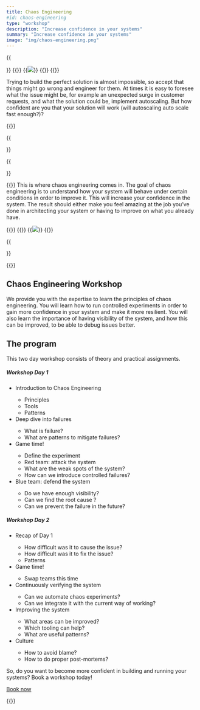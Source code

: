 ```yaml
---
title: Chaos Engineering
#id: chaos-engineering
type: "workshop"
description: "Increase confidence in your systems"
summary: "Increase confidence in your systems"
image: "img/chaos-engineering.png"
---
```


{{<section>}}
{{<col-left-2>}}
{{<img class="img-fluid" src="/img/icons/error.svg">}}
{{</col-left-2>}}
{{<col-right-10 title="Accept that every system will fail.">}}

Trying to build the perfect solution is almost impossible,
so accept that things might go wrong and engineer for
them. At times it is easy to foresee what the issue might be, for example an unexpected surge in customer
requests, and what the solution could be, implement autoscaling. But how confident are you that your
solution will work (will autoscaling auto scale fast enough?)?

{{</col-right-10>}}

{{</section>}}


{{<section>}}

{{<col-left-10 title="Gain confidence by introducing controlled chaos">}}
This is where chaos engineering comes in. The goal of chaos
engineering is to understand how your system will
behave under certain conditions in order to improve it. This will increase your confidence in the system.
The
result should either make you feel amazing at the job you’ve done in architecting your system or having to
improve
on what you already have.

{{</col-left-10>}}
{{<col-right-2>}}
{{<img class="img-fluid" src="/img/icons/reputation.svg">}}
{{</col-right-2>}}

{{</section>}}

{{<raw>}}

<section class="mt-lg-5 bg-diagonal">
  <div class="container mt-5">
    <div class="row text-center">
      <div class="col-lg-10 mx-auto">
      <h2 class="display-5">Chaos Engineering Workshop</h2>
            <p class="lead divider-subtitle mt-2 text-muted">We provide you with the expertise to learn the principles
              of chaos engineering. You will learn how to run
              controlled experiments in order to gain more confidence in your system and make it more resilient. You
              will also
              learn the importance of having visibility of the system, and how this can be improved, to be able to debug
              issues
              better.</p>
      </div>
      </div>
      <div class="row text-center">
      <div class="col-lg-8 mx-auto">
        <h2>The program</h2>
        <p class="lead divider-subtitle mt-2 text-muted">This two day workshop consists of theory and practical
          assignments.</p>
      </div>
    </div>
    <div class="row">
      <div class="card-group col-lg-10 mx-auto">
        <div class="card">
          <div class="card-body">
            <h5 class="card-title">Workshop Day 1</h5>
            <p class="card-text">
              <ul>
                <li>Introduction to Chaos Engineering</li>
                <ul>
                  <li>Principles</li>
                  <li>Tools</li>
                  <li>Patterns</li>
                </ul>
                <li>
                  Deep dive into failures
                </li>
                <ul>
                  <li>What is failure?</li>
                  <li>What are patterns to mitigate failures?</li>
                </ul>
                <li>Game time!</li>
                <ul>
                  <li>Define the experiment </li>
                  <li>Red team: attack the system</li>
                  <li>What are the weak spots of the system?</li>
                  <li>How can we introduce controlled failures?</li>
                </ul>
                <li>Blue team: defend the system</li>
                <ul>
                  <li>Do we have enough visibility?</li>
                  <li>Can we find the root cause ?</li>
                  <li>Can we prevent the failure in the future?</li>
                </ul>
              </ul>
            </p>
          </div>
        </div>
        <div class="card">
          <div class="card-body">
            <p class="card-text">
              <h5 class="card-title">Workshop Day 2</h5>
              <ul>
                <li>Recap of Day 1</li>
                <ul>
                  <li>How difficult was it to cause the issue?</li>
                  <li>How difficult was it to fix the issue?</li>
                  <li>Patterns</li>
                </ul>
                <li>Game time!</li>
                <ul>
                  <li>Swap teams this time</li>
                </ul>
                <li>Continuously verifying the system</li>
                <ul>
                  <li>Can we automate chaos experiments?</li>
                  <li>Can we integrate it with the current way of working?</li>
                </ul>
                <li>Improving the system</li>
                <ul>
                  <li>What areas can be improved?</li>
                  <li>Which tooling can help?</li>
                  <li>What are useful patterns?</li>
                </ul>
                <li>Culture</li>
                <ul>
                  <li>How to avoid blame?</li>
                  <li>How to do proper post-mortems?</li>
                </ul>
              </ul>
              </ul>
            </p>
          </div>
        </div>
      </div>
    </div>
    <div class="row mt-5">
      <div class="col-lg-12 text-center">
        <p>So, do you want to become more confident in building and running your systems? Book a workshop today!</p>
      </div>
      <div class="mx-auto text-center">
        <a class="btn btn-warning mt-lg-2" id="book" href="">Book now</a>
        <script type="text/javascript" src="https://x.ai/embed/xdotai-embed.js" id="xdotaiEmbed" data-page="/bastichelaar/workshop" data-height data-width data-element="#book" async></script>
        </a>
      </div>
    </div>
  </div>
  </div>
</section>

{{</raw>}}